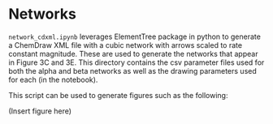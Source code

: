 # Networks

`network_cdxml.ipynb` leverages ElementTree package in python to generate a ChemDraw XML file with a cubic network with arrows scaled to rate constant magnitude. These are used to generate the networks that appear in Figure 3C and 3E. This directory contains the csv parameter files used for both the alpha and beta networks as well as the drawing parameters used for each (in the notebook).

This script can be used to generate figures such as the following:

(Insert figure here)